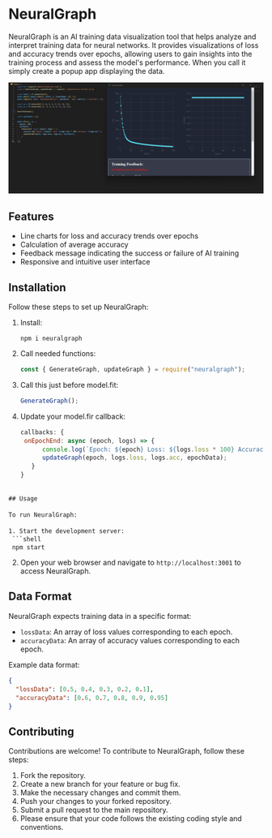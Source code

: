 # NeuralGraph

NeuralGraph is an AI training data visualization tool that helps analyze and interpret training data for neural networks. It provides visualizations of loss and accuracy trends over epochs, allowing users to gain insights into the training process and assess the model's performance. When you call it simply create a popup app displaying the data.

![NeuralGraph Preview](./images/img.png)

## Features

- Line charts for loss and accuracy trends over epochs
- Calculation of average accuracy
- Feedback message indicating the success or failure of AI training
- Responsive and intuitive user interface

## Installation

Follow these steps to set up NeuralGraph:

1. Install:
   ```shell
   npm i neuralgraph
   ```
2. Call needed functions:
   ```js
   const { GenerateGraph, updateGraph } = require("neuralgraph");
   ```
3. Call this just before model.fit:
   ```js
   GenerateGraph();
   ```
4. Update your model.fir callback:
   ```js
   callbacks: {
    onEpochEnd: async (epoch, logs) => {
         console.log(`Epoch: ${epoch} Loss: ${logs.loss * 100} Accuracy: ${logs.acc}`);
         updateGraph(epoch, logs.loss, logs.acc, epochData);
      }
   }
  ```

## Usage

To run NeuralGraph:

1. Start the development server:
   ```shell
   npm start
   ```
2. Open your web browser and navigate to `http://localhost:3001` to access NeuralGraph.

## Data Format

NeuralGraph expects training data in a specific format:

- `lossData`: An array of loss values corresponding to each epoch.
- `accuracyData`: An array of accuracy values corresponding to each epoch.

Example data format:

```json
{
  "lossData": [0.5, 0.4, 0.3, 0.2, 0.1],
  "accuracyData": [0.6, 0.7, 0.8, 0.9, 0.95]
}
```

## Contributing
Contributions are welcome! To contribute to NeuralGraph, follow these steps:

1. Fork the repository.
2. Create a new branch for your feature or bug fix.
3. Make the necessary changes and commit them.
4. Push your changes to your forked repository.
5. Submit a pull request to the main repository.
6. Please ensure that your code follows the existing coding style and conventions.
